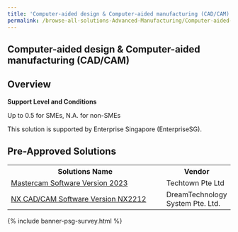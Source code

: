 ```yaml
---
title: 'Computer-aided design & Computer-aided manufacturing (CAD/CAM)'
permalink: /browse-all-solutions-Advanced-Manufacturing/Computer-aided-design-Computer-aided-manufacturing--CAD-CAM-
---
```


## Computer-aided design & Computer-aided manufacturing (CAD/CAM)
## Overview

**Support Level and Conditions**

Up to 0.5 for SMEs, N.A. for non-SMEs

This solution is supported by Enterprise Singapore (EnterpriseSG).

## Pre-Approved Solutions

<table>
<tr>
<th style='width: auto;'><b>Solutions Name</b></th>
<th style='width: 30%;'><b>Vendor</b></th>
</tr>
<tr>
<td><a href='/productivity-solutions-grant/solutionrepo/solution1478' target='_blank'>Mastercam Software Version 2023</a><br></td>
<td>Techtown Pte Ltd</td>
</tr>
<tr>
<td><a href='/productivity-solutions-grant/solutionrepo/solution4238' target='_blank'>NX CAD/CAM Software Version NX2212</a><br></td>
<td>DreamTechnology System Pte. Ltd.</td>
</tr>
</table>

{% include banner-psg-survey.html %}
